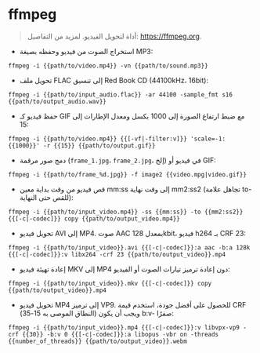 # ffmpeg

> أداة لتحويل الفيديو.
> لمزيد من التفاصيل: <https://ffmpeg.org>.

- استخراج الصوت من فيديو وحفظه بصيغة MP3:

`ffmpeg -i {{path/to/video.mp4}} -vn {{path/to/sound.mp3}}`

- تحويل ملف FLAC إلى تنسيق Red Book CD (44100kHz، 16bit):

`ffmpeg -i {{path/to/input_audio.flac}} -ar 44100 -sample_fmt s16 {{path/to/output_audio.wav}}`

- حفظ فيديو كـ GIF مع ضبط ارتفاع الصورة إلى 1000 بكسل ومعدل الإطارات إلى 15:

`ffmpeg -i {{path/to/video.mp4}} {{[-vf|-filter:v]}} 'scale=-1:{{1000}}' -r {{15}} {{path/to/output.gif}}`

- دمج صور مرقمة (`frame_1.jpg`، `frame_2.jpg`، إلخ) في فيديو أو GIF:

`ffmpeg -i {{path/to/frame_%d.jpg}} -f image2 {{video.mpg|video.gif}}`

- قص فيديو من وقت بداية معين mm:ss إلى وقت نهاية mm2:ss2 (تجاهل علامة to- للقص حتى النهاية):

`ffmpeg -i {{path/to/input_video.mp4}} -ss {{mm:ss}} -to {{mm2:ss2}} {{[-c|-codec]}} copy {{path/to/output_video.mp4}}`

- تحويل فيديو AVI إلى MP4. صوت AAC بمعدل 128kbit، فيديو h264 بـ CRF 23:

`ffmpeg -i {{path/to/input_video}}.avi {{[-c|-codec]}}:a aac -b:a 128k {{[-c|-codec]}}:v libx264 -crf 23 {{path/to/output_video}}.mp4`

- إعادة تهيئة فيديو MKV إلى MP4 دون إعادة ترميز تيارات الصوت أو الفيديو:

`ffmpeg -i {{path/to/input_video}}.mkv {{[-c|-codec]}} copy {{path/to/output_video}}.mp4`

- تحويل فيديو MP4 إلى ترميز VP9. للحصول على أفضل جودة، استخدم قيمة CRF (النطاق الموصى به 15-35) ويجب أن يكون b:v- صفرًا:

`ffmpeg -i {{path/to/input_video}}.mp4 {{[-c|-codec]}}:v libvpx-vp9 -crf {{30}} -b:v 0 {{[-c|-codec]}}:a libopus -vbr on -threads {{number_of_threads}} {{path/to/output_video}}.webm`

